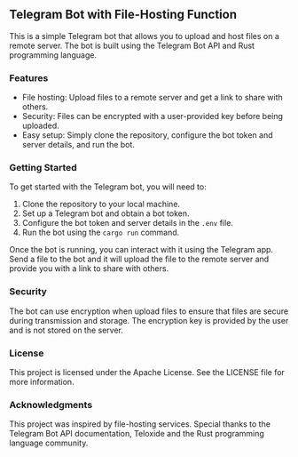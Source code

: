 ## Telegram Bot with File-Hosting Function

This is a simple Telegram bot that allows you to upload and host files on a remote server. The bot is built using the Telegram Bot API and Rust programming language.
### Features

 * File hosting: Upload files to a remote server and get a link to share with others.
 * Security: Files can be encrypted with a user-provided key before being uploaded.
 * Easy setup: Simply clone the repository, configure the bot token and server details, and run the bot.

### Getting Started

To get started with the Telegram bot, you will need to:

1. Clone the repository to your local machine.
2. Set up a Telegram bot and obtain a bot token.
3. Configure the bot token and server details in the `.env` file.
4. Run the bot using the `cargo run` command.

Once the bot is running, you can interact with it using the Telegram app. Send a file to the bot and it will upload the file to the remote server and provide you with a link to share with others.
### Security

The bot can use encryption when upload files to ensure that files are secure during transmission and storage. The encryption key is provided by the user and is not stored on the server.
### License

This project is licensed under the Apache License. See the LICENSE file for more information.
### Acknowledgments

This project was inspired by file-hosting services. Special thanks to the Telegram Bot API documentation, Teloxide and the Rust programming language community.
